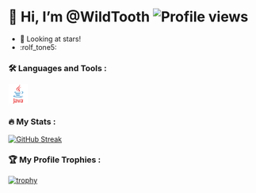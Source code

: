 # 👋 Hi, I’m @WildTooth ![Profile views](https://gpvc.arturio.dev/WildTooth)

- 🚀 Looking at stars!
- :rolf_tone5:

### :hammer_and_wrench: Languages and Tools :
<div>
  <img src="https://github.com/devicons/devicon/blob/master/icons/java/java-original-wordmark.svg" title="Java" alt="Java" width="40" height="40"/>&nbsp;
</div>

### :fire: My Stats :
[![GitHub Streak](https://streak-stats.demolab.com?user=WildTooth&theme=monokai&hide_border=false&date_format=M%20j%5B%2C%20Y%5D)](https://git.io/streak-stats)

### :trophy: My Profile Trophies :
[![trophy](https://github-profile-trophy.vercel.app/?username=WildTooth&theme=monokai)](https://github.com/ryo-ma/github-profile-trophy)

<!---
WildTooth/WildTooth is a ✨ special ✨ repository because its `README.md` (this file) appears on your GitHub profile.
You can click the Preview link to take a look at your changes.
--->
